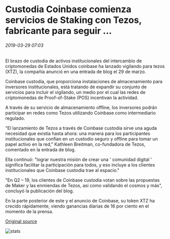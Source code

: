 # Custodia Coinbase comienza servicios de Staking con Tezos, fabricante para seguir ...

###### 2019-03-29 07:03

El brazo de custodia de activos institucionales del intercambio de criptomonedas de Estados Unidos coinbase ha lanzado vigilando para tezos (XTZ), la compañía anunció en una entrada de blog el 29 de marzo.

Coinbase custodia, que proporciona instalaciones de almacenamiento para inversores institucionales, está tratando de expandir su conjunto de servicios para incluir el vigilando, un medio por el cual las redes de criptomonedas de Proof-of-Stake (POS) incentivan la actividad.

A través de su servicio de almacenamiento offline, los inversores podrán participar en redes como Tezos utilizando Coinbase como intermediario regulado.

"El lanzamiento de Tezos a través de Coinbase custodia sirve una aguda necesidad que existía hasta ahora: una manera para los participantes institucionales que confían en un custodio seguro y offline para tomar un papel activo en la red," Kathleen Breitman, co-fundadora de Tezos, comentado en la entrada de blog.

Ella continuó: "lograr nuestra misión de crear una ' comunidad digital ' significa facilitar la participación para todos, y eso incluye a los clientes institucionales que Coinbase custodia trae al espacio."

"En Q2 – 19, los clientes de Coinbase custodia votan sobre las propuestas de Maker y las enmiendas de Tezos, así como validando el cosmos y más", concluyó la publicación del blog.

En la parte posterior de este y el anuncio de Coinbase, su token XTZ ha crecido rápidamente, viendo ganancias diarias de 16 por ciento en el momento de la prensa.

[Original source](https://cointelegraph.com/news/coinbase-custody-begins-staking-services-with-tezos-maker-to-follow)

![stats](https://c.statcounter.com/11760860/0/a89fa40b/1/ "stats")